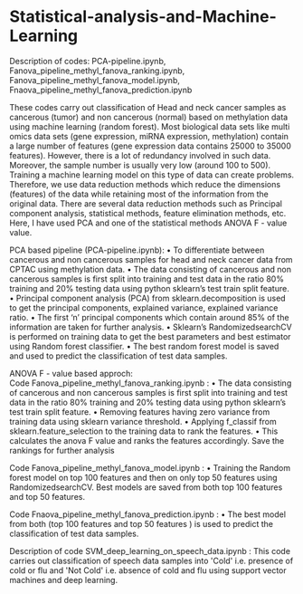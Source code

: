 # Statistical-analysis-and-Machine-Learning

Description of codes: PCA-pipeline.ipynb, Fanova_pipeline_methyl_fanova_ranking.ipynb, Fanova_pipeline_methyl_fanova_model.ipynb, Fnaova_pipeline_methyl_fanova_prediction.ipynb

These codes carry out classification of Head and neck cancer samples as cancerous (tumor) and non cancerous (normal) based on methylation data using 
machine learning (random forest). Most biological data sets like multi omics data sets (gene expression, miRNA expression, methylation) contain a large number of features (gene expression data contains 25000 to 35000 features). However, there is a lot of redundancy involved in such data. Moreover, the sample number is usually very low (around 100 to 500). Training a machine learning model on this type of data can create problems. Therefore, we use data reduction methods which reduce the dimensions (features) of the data while retaining most of the information from the original data. There are several data reduction methods such as Principal component analysis, statistical methods, feature elimination methods, etc. Here, I have used PCA and one of the statistical methods ANOVA F - value value.

PCA based pipeline (PCA-pipeline.ipynb):
    • To differentiate between cancerous and non cancerous samples for head and neck cancer data from CPTAC using methylation data.
    • The data consisting of cancerous and non cancerous samples is first split into training and test data in the ratio 80% training and 20% testing data using python sklearn’s test train split feature.
    • Principal component analysis (PCA) from sklearn.decomposition is used to get the principal components, explained variance, explained variance ratio.
    • The first ‘n’ principal components which contain around 85% of the information are taken for further analysis. 
    • Sklearn’s RandomizedsearchCV is performed on training data to get the best parameters and best estimator using Random forest classifier.
    • The best random forest model is saved and used to predict the classification of test data samples.
    
 ANOVA F - value based approch:   
 Code Fanova_pipeline_methyl_fanova_ranking.ipynb : 
     • The data consisting of cancerous and non cancerous samples is first split into training and test data in the ratio 80% training and 20% testing data using python sklearn’s test train split feature.
    • Removing features having zero variance from training data using sklearn variance threshold.
    • Applying f_classif from sklearn.feature_selection to the training data to rank the features.
    • This calculates the anova F value and ranks the features accordingly. Save the rankings for further analysis
    
 Code Fanova_pipeline_methyl_fanova_model.ipynb :
    • Training the Random forest model on top 100 features and then on only top 50 features using RandomizedsearchCV. Best models are saved from both top 100 features and top 50 features.
    
  Code Fnaova_pipeline_methyl_fanova_prediction.ipynb :
    • The best model from both (top 100 features and top 50 features ) is used to predict the classification of test data samples.
    

Description of code SVM_deep_learning_on_speech_data.ipynb : 
This code carries out classification of speech data samples into 'Cold' i.e. presence of cold or flu and 'Not Cold' i.e. absence of cold and flu using support vector machines and deep learning. 

